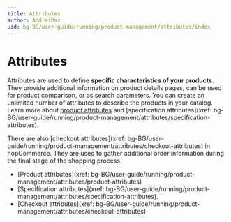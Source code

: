 ```yaml
---
title: Attributes
author: AndreiMaz
uid: bg-BG/user-guide/running/product-management/attributes/index
---
```


# Attributes

Attributes are used to define **specific characteristics of your products**. They provide additional information on product details pages, can be used for product comparison, or as search parameters. You can create an unlimited number of attributes to describe the products in your catalog. Learn more about [product attributes](xref:user-guide/running/product-management/attributes/product-attributes) and [specification attributes](xref: bg-BG/user-guide/running/product-management/attributes/specification-attributes).

There are also [checkout attributes](xref: bg-BG/user-guide/running/product-management/attributes/checkout-attributes) in nopCommerce. They are used to gather additional order information during the final stage of the shopping process.

- [Product attributes](xref: bg-BG/user-guide/running/product-management/attributes/product-attributes)
- [Specification attributes](xref: bg-BG/user-guide/running/product-management/attributes/specification-attributes).
- [Checkout attributes](xref: bg-BG/user-guide/running/product-management/attributes/checkout-attributes)
